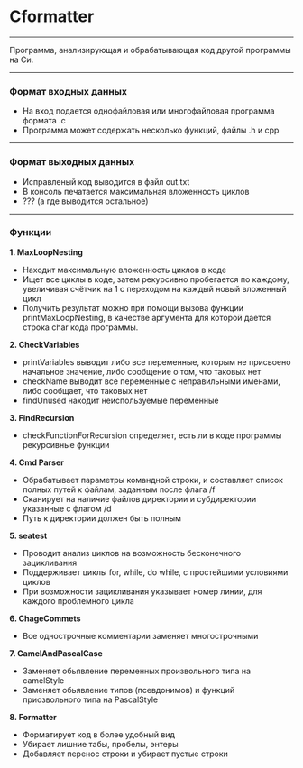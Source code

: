 # Cformatter
___
 Программа, анализирующая и обрабатывающая код другой программы на Си.

---
### Формат входных данных

* На вход подается однофайловая или многофайловая программа формата .с
* Программа может содержать несколько функций, файлы .h и cpp
---
### Формат выходных данных
* Исправленый код выводится в файл out.txt
* В консоль печатается максимальная вложенность циклов
* ??? (а где выводится остальное)
---
### Функции

**1. MaxLoopNesting**
- Находит максимальную вложенность циклов в коде
- Ищет все циклы в коде, затем рекурсивно пробегается по каждому, увеличивая счётчик на 1 с переходом на каждый новый вложенный цикл
- Получить результат можно при помощи вызова функции printMaxLoopNesting, в качестве аргумента для которой дается строка char кода программы.

**2. CheckVariables**
* printVariables выводит либо все переменные, которым не присвоено начальное значение, либо сообщение о том, что таковых нет
* checkName выводит все переменные с неправильными именами, либо сообщает, что таковых нет
* findUnused находит неиспользуемые переменные

**3. FindRecursion**
* checkFunctionForRecursion определяет, есть ли в коде программы рекурсивные функции

**4. Cmd Parser**
* Обрабатывает параметры командной строки, и составляет список полных путей к файлам, заданным после флага /f
* Сканирует на наличие файлов директории и субдиректории указанные с флагом /d
* Путь к директории должен быть полным

**5. seatest**
* Проводит анализ циклов на возможность бесконечного зацикливания
* Поддерживает циклы for, while, do while, с простейшими условиями циклов
* При возможности зацикливания указывает номер линии, для каждого проблемного цикла

**6. ChageCommets**
* Все однострочные комментарии заменяет многострочными 

**7. CamelAndPascalCase**
* Заменяет обьявление переменных произвольного типа на camelStyle
* Заменяет обьявление типов (псевдонимов) и функций приозвольного типа на PascalStyle

**8. Formatter**
* Форматирует код в более удобный вид
* Убирает лишние табы, пробелы, энтеры
* Добавляет перенос строки и убирает пустые строки
  



